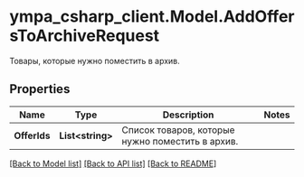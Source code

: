 # ympa_csharp_client.Model.AddOffersToArchiveRequest
Товары, которые нужно поместить в архив. 

## Properties

Name | Type | Description | Notes
------------ | ------------- | ------------- | -------------
**OfferIds** | **List&lt;string&gt;** | Список товаров, которые нужно поместить в архив. | 

[[Back to Model list]](../README.md#documentation-for-models) [[Back to API list]](../README.md#documentation-for-api-endpoints) [[Back to README]](../README.md)

